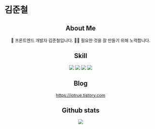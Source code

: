 # 김준철
<h2 align="center"> About Me </h2>
<p align="center">
    <span display="block">🎨 프론트엔드 개발자 김준철입니다.</span>
    <span display="block">👩‍💻 필요한 것을 잘 만들기 위해 노력합니다.</span>
</p>

<h2 align="center"> Skill </h2>
<div align="center">
    <img display="inline-block" src="https://img.shields.io/badge/react-61DAFB?style=flat-square&logo=React&logoColor=white"/>
    <img display="inline-block" src="https://img.shields.io/badge/javascript-F7DF1E?style=flat-square&logo=javascript&logoColor=white"/>
    <img display="inline-block" src="https://img.shields.io/badge/html5-E34F26?style=flat-square&logo=html5&logoColor=white"/>
    <img display="inline-block" src="https://img.shields.io/badge/css3-1572B6?style=flat-square&logo=css3&logoColor=white"/>
</div>

<h2 align="center"> Blog </h2>
<div align="center">
    <a href="https://iotrue.tistory.com/" target="_blank">https://iotrue.tistory.com</a>
</div>

<h2 align="center"> Github stats </h2>
<p align="center"> 
  <a href="https://github.com/IOTrue"><img src="https://github-readme-stats.vercel.app/api?username=IOTrue&show_icons=true"/></a>
</p>